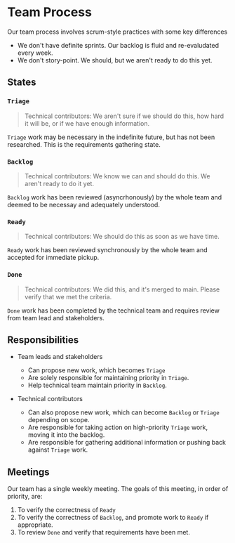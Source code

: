 # Team Process

Our team process involves scrum-style practices with some key differences

* We don't have definite sprints.  Our backlog is fluid and re-evaludated every week.
* We don't story-point.  We should, but we aren't ready to do this yet.

## States

### `Triage`

> Technical contributors: We aren't sure if we should do this, how hard it will be, or if we have enough information.

`Triage` work may be necessary in the indefinite future, but has not been researched.  This is the requirements gathering state.

### `Backlog`

> Technical contributors: We know we can and should do this.  We aren't ready to do it yet.

`Backlog` work has been reviewed (asyncrhonously) by the whole team and deemed to be necessay and adequately understood.

### `Ready`

> Technical contributors: We should do this as soon as we have time.

`Ready` work has been reviewed synchronously by the whole team and accepted for immediate pickup.

### `Done`

> Technical contributors: We did this, and it's merged to main. Please verify that we met the criteria.

`Done` work has been completed by the technical team and requires review from team lead and stakeholders.

## Responsibilities

* Team leads and stakeholders
  * Can propose new work, which becomes `Triage`
  * Are solely responsible for maintaining priority in `Triage`.
  * Help technical team maintain priority in `Backlog`.

* Technical contributors
  * Can also propose new work, which can become `Backlog` or `Triage` depending on scope.
  * Are responsible for taking action on high-priority `Triage` work, moving it into the backlog.
  * Are responsible for gathering additional information or pushing back against `Triage` work.

## Meetings

Our team has a single weekly meeting. The goals of this meeting, in order of priority, are:

1. To verify the correctness of `Ready`
2. To verify the correctness of `Backlog`, and promote work to `Ready` if appropriate.
3. To review `Done` and verify that requirements have been met.
